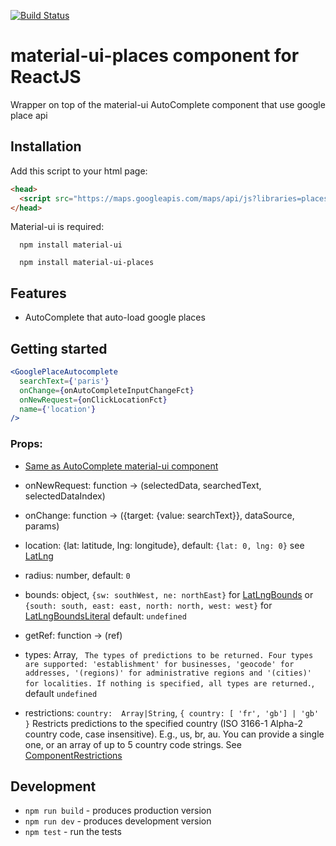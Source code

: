[![Build Status](https://travis-ci.org/ydeshayes/googlePlaceAutocomplete.svg?branch=master)](https://travis-ci.org/ydeshayes/googlePlaceAutocomplete)
# material-ui-places component for ReactJS

Wrapper on top of the material-ui AutoComplete component that use google place api

## Installation

Add this script to your html page:
```html
<head>
  <script src="https://maps.googleapis.com/maps/api/js?libraries=places"></script>
</head>
```

Material-ui is required:

```
  npm install material-ui
```

```
  npm install material-ui-places
```

## Features

* AutoComplete that auto-load google places

## Getting started


```jsx
<GooglePlaceAutocomplete
  searchText={'paris'}
  onChange={onAutoCompleteInputChangeFct}
  onNewRequest={onClickLocationFct}
  name={'location'}
/>
```
### Props:

* [Same as AutoComplete material-ui component](http://www.material-ui.com/#/components/auto-complete)

* onNewRequest: function -> (selectedData, searchedText, selectedDataIndex)

* onChange: function -> ({target: {value: searchText}}, dataSource, params)

* location: {lat: latitude, lng: longitude}, default: ```{lat: 0, lng: 0}``` see [LatLng](https://developers.google.com/maps/documentation/javascript/reference?hl=fr#LatLng)

* radius: number, default: ```0```

* bounds: object, ```{sw: southWest, ne: northEast}``` for [LatLngBounds](https://developers.google.com/maps/documentation/javascript/reference?hl=fr#LatLngBounds) or ```{south: south, east: east, north: north, west: west}``` for [LatLngBoundsLiteral](https://developers.google.com/maps/documentation/javascript/reference?hl=fr#LatLngBoundsLiteral)  default: ```undefined```

* getRef: function -> (ref)

* types: Array, ```
The types of predictions to be returned. Four types are supported: 'establishment' for businesses, 'geocode' for addresses, '(regions)' for administrative regions and '(cities)' for localities. If nothing is specified, all types are returned.```, default ```undefined```

* restrictions: ```country:  Array|String```, ```{ country: [ 'fr', 'gb'] | 'gb' }```
Restricts predictions to the specified country (ISO 3166-1 Alpha-2 country code, case insensitive). E.g., us, br, au. You can provide a single one, or an array of up to 5 country code strings. See [ComponentRestrictions](https://developers.google.com/maps/documentation/javascript/reference#ComponentRestrictions)

## Development

* `npm run build` - produces production version
* `npm run dev` - produces development version
* `npm test` - run the tests

